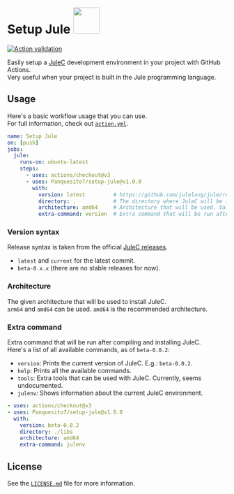# Setup Jule <a href="https://jule.dev"><img src="https://raw.githubusercontent.com/julelang/resources/master/jule_icon.svg" height="60px"></a>

[![Action validation](https://github.com/Panquesito7/setup-jule/actions/workflows/test.yml/badge.svg)](https://github.com/Panquesito7/setup-jule/actions/workflows/test.yml)

Easily setup a [JuleC](https://jule.dev) development environment in your project with GitHub Actions.\
Very useful when your project is built in the Jule programming language.

## Usage

Here's a basic workflow usage that you can use.\
For full information, check out [`action.yml`](https://github.com/Panquesito7/setup-jule/blob/main/action.yml).

```yml
name: Setup Jule
on: [push]
jobs:
  jule:
    runs-on: ubuntu-latest
    steps:
      - uses: actions/checkout@v3
      - uses: Panquesito7/setup-jule@v1.0.0
        with:
          version: latest         # https://github.com/julelang/jule/releases for all JuleC versions.
          directory: .            # The directory where JuleC will be installed.
          architecture: amd64     # Architecture that will be used. Valid options are `amd64` and `arm64`.
          extra-command: version  # Extra command that will be run after compiling JuleC (see below for more information).
```

### Version syntax

Release syntax is taken from the official [JuleC releases](https://github.com/julelang/jule/releases).

- `latest` and `current` for the latest commit.
- `beta-0.x.x` (there are no stable releases for now).

### Architecture

The given architecture that will be used to install JuleC.\
`arm64` and `amd64` can be used. `amd64` is the recommended architecture.

### Extra command

Extra command that will be run after compiling and installing JuleC.\
Here's a list of all available commands, as of `beta-0.0.2`:

- `version`: Prints the current version of JuleC. E.g.: `beta-0.0.2`.
- `help`: Prints all the available commands.
- `tools`: Extra tools that can be used with JuleC. Currently, seems undocumented.
- `julenv`: Shows information about the current JuleC environment.

```yml
- uses: actions/checkout@v3
- uses: Panquesito7/setup-jule@v1.0.0
  with:
    version: beta-0.0.2
    directory: ./libs
    architecture: amd64
    extra-command: julenv
```

## License

See the [`LICENSE.md`](https://github.com/Panquesito7/setup-jule/blob/main/LICENSE.md) file for more information.

